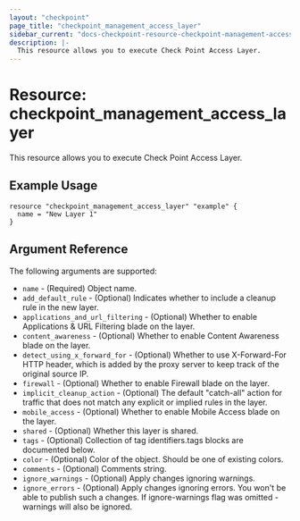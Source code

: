 ```yaml
---
layout: "checkpoint"
page_title: "checkpoint_management_access_layer"
sidebar_current: "docs-checkpoint-resource-checkpoint-management-access-layer"
description: |-
  This resource allows you to execute Check Point Access Layer.
---
```


# Resource: checkpoint_management_access_layer

This resource allows you to execute Check Point Access Layer.

## Example Usage


```hcl
resource "checkpoint_management_access_layer" "example" {
  name = "New Layer 1"
}
```

## Argument Reference

The following arguments are supported:

* `name` - (Required) Object name. 
* `add_default_rule` - (Optional) Indicates whether to include a cleanup rule in the new layer.
* `applications_and_url_filtering` - (Optional) Whether to enable Applications & URL Filtering blade on the layer. 
* `content_awareness` - (Optional) Whether to enable Content Awareness blade on the layer. 
* `detect_using_x_forward_for` - (Optional) Whether to use X-Forward-For HTTP header, which is added by the  proxy server to keep track of the original source IP. 
* `firewall` - (Optional) Whether to enable Firewall blade on the layer. 
* `implicit_cleanup_action` - (Optional) The default "catch-all" action for traffic that does not match any explicit or implied rules in the layer. 
* `mobile_access` - (Optional) Whether to enable Mobile Access blade on the layer. 
* `shared` - (Optional) Whether this layer is shared. 
* `tags` - (Optional) Collection of tag identifiers.tags blocks are documented below.
* `color` - (Optional) Color of the object. Should be one of existing colors. 
* `comments` - (Optional) Comments string. 
* `ignore_warnings` - (Optional) Apply changes ignoring warnings. 
* `ignore_errors` - (Optional) Apply changes ignoring errors. You won't be able to publish such a changes. If ignore-warnings flag was omitted - warnings will also be ignored. 
